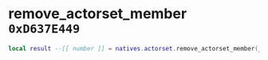 # remove_actorset_member `0xD637E449`

```lua
local result --[[ number ]] = natives.actorset.remove_actorset_member(_unk0 --[[ number ]], _unk1 --[[ number ]])
```